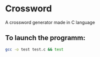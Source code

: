 # Crossword
A crossword generator made in C language

## To launch the programm:
```sh
gcc -o test test.c && test
```
